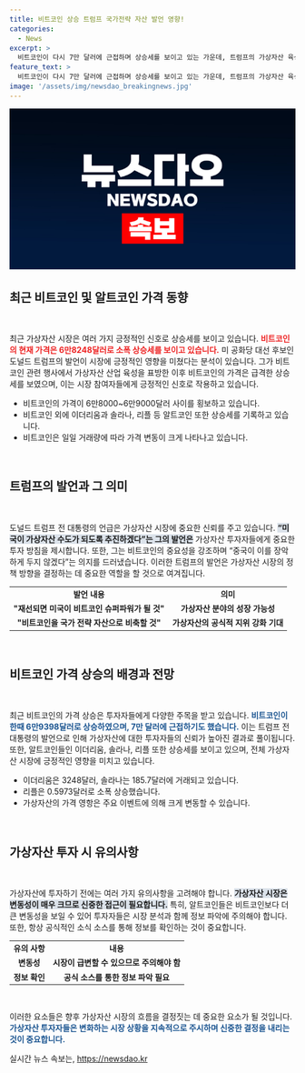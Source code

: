 ```yaml
---
title: 비트코인 상승 트럼프 국가전략 자산 발언 영향!
categories:
  - News
excerpt: >
  비트코인이 다시 7만 달러에 근접하며 상승세를 보이고 있는 가운데, 트럼프의 가상자산 육성 발언이 시장에 긍정적 영향을 미쳤습니다. 이더리움, 솔라나, 리플 등 알트코인들도 함께 오름세를 보이며 암호화폐 시장의 활기를 더하고 있습니다.
feature_text: >
  비트코인이 다시 7만 달러에 근접하며 상승세를 보이고 있는 가운데, 트럼프의 가상자산 육성 발언이 시장에 긍정적 영향을 미쳤습니다. 이더리움, 솔라나, 리플 등 알트코인들도 함께 오름세를 보이며 암호화폐 시장의 활기를 더하고 있습니다.
image: '/assets/img/newsdao_breakingnews.jpg'
---
```


<p><img src="/assets/img/newsdao_breakingnews.jpg" alt="flaretime 속보" /></p>

<h2 data-ke-size="size26">최근 비트코인 및 알트코인 가격 동향</h2>

<p data-ke-size="size16">&nbsp;</p>

<p>최근 가상자산 시장은 여러 가지 긍정적인 신호로 상승세를 보이고 있습니다. <b><span style="color: #ee2323;">비트코인의 현재 가격은 6만8248달러로 소폭 상승세를 보이고 있습니다.</span></b> 미 공화당 대선 후보인 도널드 트럼프의 발언이 시장에 긍정적인 영향을 미쳤다는 분석이 있습니다. 그가 비트코인 관련 행사에서 가상자산 산업 육성을 표방한 이후 비트코인의 가격은 급격한 상승세를 보였으며, 이는 시장 참여자들에게 긍정적인 신호로 작용하고 있습니다. </p>

<ul>
    <li>비트코인의 가격이 6만8000~6만9000달러 사이를 횡보하고 있습니다.</li>
    <li>비트코인 외에 이더리움과 솔라나, 리플 등 알트코인 또한 상승세를 기록하고 있습니다.</li>
    <li>비트코인은 일일 거래량에 따라 가격 변동이 크게 나타나고 있습니다.</li>
</ul>

<p data-ke-size="size16">&nbsp;</p>

<h2 data-ke-size="size26">트럼프의 발언과 그 의미</h2>

<p data-ke-size="size16">&nbsp;</p>

<p>도널드 트럼프 전 대통령의 언급은 가상자산 시장에 중요한 신뢰를 주고 있습니다. <b><span style="background-color: #21538527;">“미국이 가상자산 수도가 되도록 추진하겠다”는 그의 발언은</span></b> 가상자산 투자자들에게 중요한 투자 방침을 제시합니다. 또한, 그는 비트코인의 중요성을 강조하며 “중국이 이를 장악하게 두지 않겠다”는 의지를 드러냈습니다. 이러한 트럼프의 발언은 가상자산 시장의 정책 방향을 결정하는 데 중요한 역할을 할 것으로 여겨집니다.</p>

<table style="width:100%; border-collapse: collapse;">
    <tr>
        <td style="text-align: center; height: 17px;"><b>발언 내용</b></td>
        <td style="text-align: center; height: 17px;"><b>의미</b></td>
    </tr>
    <tr>
        <td style="text-align: center; height: 17px;"><b>"재선되면 미국이 비트코인 슈퍼파워가 될 것"</b></td>
        <td style="text-align: center; height: 17px;"><b>가상자산 분야의 성장 가능성</b></td>
    </tr>
    <tr>
        <td style="text-align: center; height: 17px;"><b>"비트코인을 국가 전략 자산으로 비축할 것"</b></td>
        <td style="text-align: center; height: 17px;"><b>가상자산의 공식적 지위 강화 기대</b></td>
    </tr>
</table>

<p data-ke-size="size16">&nbsp;</p>

<h2 data-ke-size="size26">비트코인 가격 상승의 배경과 전망</h2>

<p data-ke-size="size16">&nbsp;</p>

<p>최근 비트코인의 가격 상승은 투자자들에게 다양한 주목을 받고 있습니다. <b><span style="color: #1a5490;">비트코인이 한때 6만9398달러로 상승하였으며, 7만 달러에 근접하기도 했습니다.</span></b> 이는 트럼프 전 대통령의 발언으로 인해 가상자산에 대한 투자자들의 신뢰가 높아진 결과로 풀이됩니다. 또한, 알트코인들인 이더리움, 솔라나, 리플 또한 상승세를 보이고 있으며, 전체 가상자산 시장에 긍정적인 영향을 미치고 있습니다.</p>

<ul>
    <li>이더리움은 3248달러, 솔라나는 185.7달러에 거래되고 있습니다.</li>
    <li>리플은 0.5973달러로 소폭 상승했습니다.</li>
    <li>가상자산의 가격 영항은 주요 이벤트에 의해 크게 변동할 수 있습니다.</li>
</ul>

<p data-ke-size="size16">&nbsp;</p>

<h2 data-ke-size="size26">가상자산 투자 시 유의사항</h2>

<p data-ke-size="size16">&nbsp;</p>

<p>가상자산에 투자하기 전에는 여러 가지 유의사항을 고려해야 합니다. <b><span style="background-color: #21538527;">가상자산 시장은 변동성이 매우 크므로 신중한 접근이 필요합니다.</span></b> 특히, 알트코인들은 비트코인보다 더 큰 변동성을 보일 수 있어 투자자들은 시장 분석과 함께 정보 파악에 주의해야 합니다. 또한, 항상 공식적인 소식 소스를 통해 정보를 확인하는 것이 중요합니다.</p>

<table style="width:100%; border-collapse: collapse;">
    <tr>
        <td style="text-align: center; height: 17px;"><b>유의 사항</b></td>
        <td style="text-align: center; height: 17px;"><b>내용</b></td>
    </tr>
    <tr>
        <td style="text-align: center; height: 17px;"><b>변동성</b></td>
        <td style="text-align: center; height: 17px;"><b>시장이 급변할 수 있으므로 주의해야 함</b></td>
    </tr>
    <tr>
        <td style="text-align: center; height: 17px;"><b>정보 확인</b></td>
        <td style="text-align: center; height: 17px;"><b>공식 소스를 통한 정보 파악 필요</b></td>
    </tr>
</table>

<p data-ke-size="size16">&nbsp;</p>

<p>이러한 요소들은 향후 가상자산 시장의 흐름을 결정짓는 데 중요한 요소가 될 것입니다. <b><span style="color: #1a5490;">가상자산 투자자들은 변화하는 시장 상황을 지속적으로 주시하며 신중한 결정을 내리는 것이 중요합니다.</span></b></p>
실시간 뉴스 속보는, <a href="https://newsdao.kr" rel="dofollow">https://newsdao.kr</a>


